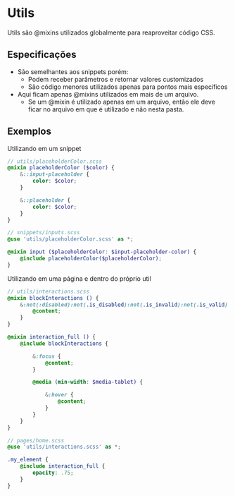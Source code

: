 # Utils
Utils são @mixins utilizados globalmente para reaproveitar código CSS.

## Especificações
* São semelhantes aos snippets porém:
  * Podem receber parâmetros e retornar valores customizados
  * São código menores utilizados apenas para pontos mais específicos
* Aqui ficam apenas @mixins utilizados em mais de um arquivo.
  * Se um @mixin é utilizado apenas em um arquivo, então ele deve ficar no arquivo em que é utilizado e não nesta pasta. 

## Exemplos
Utilizando em um snippet
```scss
// utils/placeholderColor.scss
@mixin placeholderColor ($color) {
	&::input-placeholder {
		color: $color;
	}

	&::placeholder {
		color: $color;
	}
}

// snippets/inputs.scss
@use 'utils/placeholderColor.scss' as *;

@mixin input ($placeholderColor: $input-placeholder-color) {
	@include placeholderColor($placeholderColor);
}
```

Utilizando em uma página e dentro do próprio util
```scss
// utils/interactions.scss
@mixin blockInteractions () {
	&:not(:disabled):not(.is_disabled):not(.is_invalid):not(.is_valid) {
		@content;
	}
}

@mixin interaction_full () {
	@include blockInteractions {

		&:focus {
			@content;
		}

		@media (min-width: $media-tablet) {

			&:hover {
				@content;
			}
		}
	}
}

// pages/home.scss
@use 'utils/interactions.scss' as *;

.my_element {
	@include interaction_full {
		opacity: .75;
	}
}
```